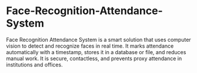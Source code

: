 # Face-Recognition-Attendance-System
Face Recognition Attendance System is a smart solution that uses computer vision to detect and recognize faces in real time. It marks attendance automatically with a timestamp, stores it in a database or file, and reduces manual work. It is secure, contactless, and prevents proxy attendance in institutions and offices.
